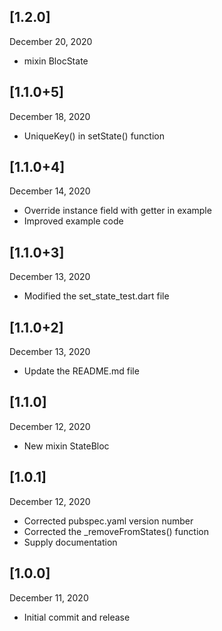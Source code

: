 ## [1.2.0]
 December 20, 2020
- mixin BlocState

## [1.1.0+5]
 December 18, 2020
- UniqueKey() in setState() function

## [1.1.0+4]
 December 14, 2020
- Override instance field with getter in example
- Improved example code

## [1.1.0+3]
 December 13, 2020
- Modified the set_state_test.dart file

## [1.1.0+2]
 December 13, 2020
- Update the README.md file

## [1.1.0]
 December 12, 2020
- New mixin StateBloc

## [1.0.1]
 December 12, 2020
- Corrected pubspec.yaml version number
- Corrected the _removeFromStates() function
- Supply documentation

## [1.0.0]
 December 11, 2020
- Initial commit and release

